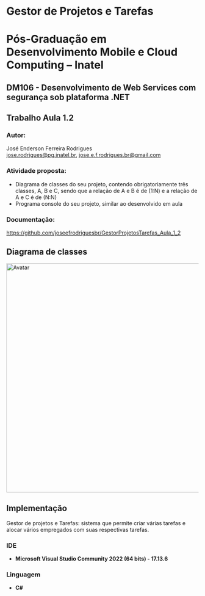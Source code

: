 # Gestor de Projetos e Tarefas

# Pós-Graduação em Desenvolvimento Mobile e Cloud Computing – Inatel
## DM106 - Desenvolvimento de Web Services com segurança sob plataforma .NET

## Trabalho Aula 1.2

### Autor: 
José Enderson Ferreira Rodrigues   
jose.rodrigues@pg.inatel.br, jose.e.f.rodrigues.br@gmail.com

### Atividade proposta: 

* Diagrama de classes do seu projeto, contendo obrigatoriamente três classes, A, B e C, sendo que a relação de A e B é de (1:N) e a relação de A e C é de (N:N)
* Programa console do seu projeto, similar ao desenvolvido em aula

### Documentação: 
https://github.com/joseefrodriguesbr/GestorProjetosTarefas_Aula_1_2

## Diagrama de classes

<img style="margin-right: 30px" src="https://github.com/joseefrodriguesbr/GestorProjetosTarefas_Aula_1_2/blob/master/Class%20Diagram.jpg" width="600px;" alt="Avatar"/><br>

## Implementação
Gestor de projetos e Tarefas: sistema que permite criar várias tarefas e alocar vários empregados com suas respectivas tarefas. 

### IDE
- **Microsoft Visual Studio Community 2022 (64 bits) - 17.13.6**
### Linguagem
- **C#**




